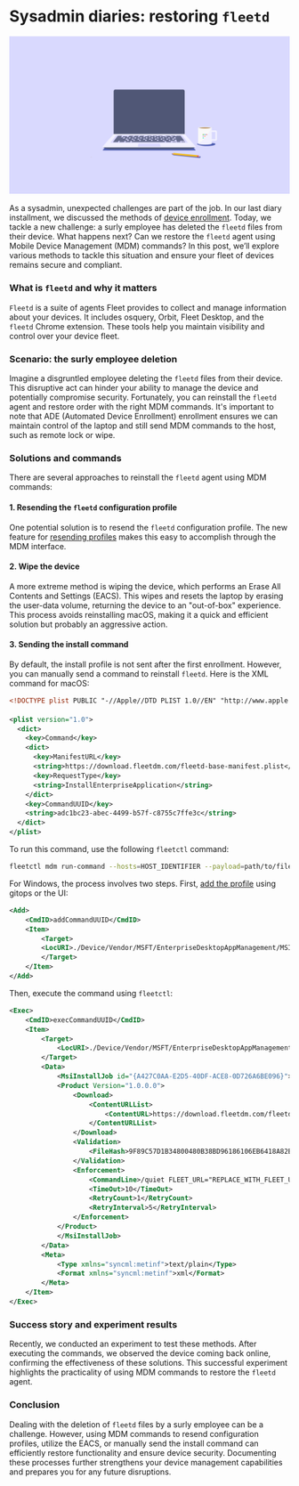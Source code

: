 # Sysadmin diaries: restoring `fleetd`

![Sysadmin diaries: restoring fleetd](../website/assets/images/articles/sysadmin-diaries-1600x900@2x.png)

As a sysadmin, unexpected challenges are part of the job. In our last diary installment, we discussed the methods of [device enrollment](https://fleetdm.com/guides/sysadmin-diaries-device-enrollment). Today, we tackle a new challenge: a surly employee has deleted the `fleetd` files from their device. What happens next? Can we restore the `fleetd` agent using Mobile Device Management (MDM) commands? In this post, we’ll explore various methods to tackle this situation and ensure your fleet of devices remains secure and compliant.


### What is `fleetd` and why it matters

`Fleetd` is a suite of agents Fleet provides to collect and manage information about your devices. It includes osquery, Orbit, Fleet Desktop, and the `fleetd` Chrome extension. These tools help you maintain visibility and control over your device fleet.


### Scenario: the surly employee deletion

Imagine a disgruntled employee deleting the `fleetd` files from their device. This disruptive act can hinder your ability to manage the device and potentially compromise security. Fortunately, you can reinstall the `fleetd` agent and restore order with the right MDM commands. It's important to note that ADE (Automated Device Enrollment) enrollment ensures we can maintain control of the laptop and still send MDM commands to the host, such as remote lock or wipe.


### Solutions and commands

There are several approaches to reinstall the `fleetd` agent using MDM commands:


#### 1. Resending the `fleetd` configuration profile

One potential solution is to resend the `fleetd` configuration profile. The new feature for [resending profiles](https://fleetdm.com/docs/rest-api/rest-api#resend-custom-os-setting-configuration-profile) makes this easy to accomplish through the MDM interface.


#### 2. Wipe the device

A more extreme method is wiping the device, which performs an Erase All Contents and Settings (EACS). This wipes and resets the laptop by erasing the user-data volume, returning the device to an "out-of-box" experience. This process avoids reinstalling macOS, making it a quick and efficient solution but probably an aggressive action.


#### 3. Sending the install command

By default, the install profile is not sent after the first enrollment. However, you can manually send a command to reinstall `fleetd`. Here is the XML command for macOS:

```xml
<!DOCTYPE plist PUBLIC "-//Apple//DTD PLIST 1.0//EN" "http://www.apple.com/DTDs/PropertyList-1.0.dtd">

<plist version="1.0">
  <dict>
    <key>Command</key>
    <dict>
      <key>ManifestURL</key>
      <string>https://download.fleetdm.com/fleetd-base-manifest.plist</string>
      <key>RequestType</key>
      <string>InstallEnterpriseApplication</string>
    </dict>
    <key>CommandUUID</key>
    <string>adc1bc23-abec-4499-b57f-c8755c7ffe3c</string>
  </dict>
</plist>
```

To run this command, use the following `fleetctl` command:

```sh
fleetctl mdm run-command --hosts=HOST_IDENTIFIER --payload=path/to/file.xml
```

For Windows, the process involves two steps. First, [add the profile](https://fleetdm.com/docs/using-fleet/mdm-custom-os-settings) using gitops or the UI:

```xml
<Add>
	<CmdID>addCommandUUID</CmdID>
	<Item>
		<Target>
		<LocURI>./Device/Vendor/MSFT/EnterpriseDesktopAppManagement/MSI/%7BA427C0AA-E2D5-40DF-ACE8-0D726A6BE096%7D/DownloadInstall</LocURI>
		</Target>
	</Item>
</Add>
```

Then, execute the command using `fleetctl`:

```xml
<Exec>
	<CmdID>execCommandUUID</CmdID>
	<Item>
		<Target>
			<LocURI>./Device/Vendor/MSFT/EnterpriseDesktopAppManagement/MSI/%7BA427C0AA-E2D5-40DF-ACE8-0D726A6BE096%7D/DownloadInstall</LocURI>
		</Target>
		<Data>
			<MsiInstallJob id="{A427C0AA-E2D5-40DF-ACE8-0D726A6BE096}">
			<Product Version="1.0.0.0">
				<Download>
					<ContentURLList>
						<ContentURL>https://download.fleetdm.com/fleetd-base.msi</ContentURL>
					</ContentURLList>
				</Download>
				<Validation>
                	<FileHash>9F89C57D1B34800480B38BD96186106EB6418A82B137A0D56694BF6FFA4DDF1A</FileHash>
				</Validation>
				<Enforcement>
					<CommandLine>/quiet FLEET_URL="REPLACE_WITH_FLEET_URL_HERE" FLEET_SECRET="REPLACE_WITH_FLEET_SECRET_HERE"</CommandLine>
					<TimeOut>10</TimeOut>
					<RetryCount>1</RetryCount>
					<RetryInterval>5</RetryInterval>
				</Enforcement>
			</Product>
			</MsiInstallJob>
		</Data>
		<Meta>
			<Type xmlns="syncml:metinf">text/plain</Type>
			<Format xmlns="syncml:metinf">xml</Format>
		</Meta>
	</Item>
</Exec>

```


### Success story and experiment results

Recently, we conducted an experiment to test these methods. After executing the commands, we observed the device coming back online, confirming the effectiveness of these solutions. This successful experiment highlights the practicality of using MDM commands to restore the `fleetd` agent.


### Conclusion

Dealing with the deletion of `fleetd` files by a surly employee can be a challenge. However, using MDM commands to resend configuration profiles, utilize the EACS, or manually send the install command can efficiently restore functionality and ensure device security. Documenting these processes further strengthens your device management capabilities and prepares you for any future disruptions.





<meta name="articleTitle" value="Sysadmin diaries: restoring fleetd">
<meta name="authorFullName" value="JD Strong">
<meta name="authorGitHubUsername" value="spokanemac">
<meta name="category" value="guides">
<meta name="publishedOn" value="2024-06-14">
<meta name="articleImageUrl" value="../website/assets/images/articles/sysadmin-diaries-1600x900@2x.png">
<meta name="description" value="In this sysadmin diary, we explore restoring fleetd deleted by a surly employee.">
